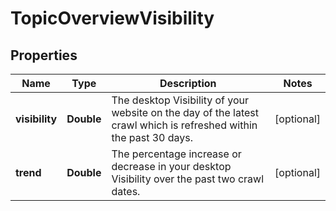 # TopicOverviewVisibility

## Properties
Name | Type | Description | Notes
------------ | ------------- | ------------- | -------------
**visibility** | **Double** | The desktop Visibility of your website on the day of the latest crawl which is refreshed within the past 30 days. |  [optional]
**trend** | **Double** | The percentage increase or decrease in your desktop Visibility over the past two crawl dates. |  [optional]
